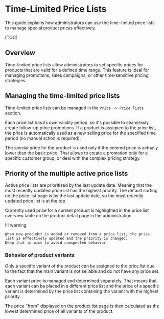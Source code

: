 # Time-Limited Price Lists

This guide explains how administrators can use the time-limited price lists to manage special product prices effectively.

[TOC]

## Overview

Time-limited price lists allow administrators to set specific prices for products that are valid for a defined time range.
This feature is ideal for managing promotions, sales campaigns, or other time-sensitive pricing strategies.

## Managing the time-limited price lists

Time-limited price lists can be managed in the `Price -> Price lists` section.

Each price list has its own validity period, so it's possible to seamlessly create follow-up price promotions.
If a product is assigned to the price list, the price is automatically used as a new selling price for the specified time period (no manual action is required).

The special price for the product is used only if the entered price is actually lower than the basic price.
That allows to create a promotion only for a specific customer group, or deal with the complex pricing strategy.

## Priority of the multiple active price lists

Active price lists are prioritized by the last update date.
Meaning that the most recently updated price list has the highest priority.
The default sorting on the price list page is by the last update date, so the most recently updated price list is at the top.

Currently used price for a current product is highlighted in the price list overview table on the product detail page in the administration.

!!! warning

    When new produdct is added or removed from a price list, the price list is effectively updated and the priority is changed.
    Keep that in mind to avoid unexpected behavior.

### Behavior of product variants

Only a specific variant of the product can be assigned to the price list due to the fact that the main variant is not sellable and do not have any price set.

Each variant price is managed and determined separately.
That means that each variant can be placed in a different price list and the price of a specific variant is determined by the price list containing the variant with the highest priority.

The price "from" displayed on the product list page is then calculated as the lowest determined price of all variants of the product.
